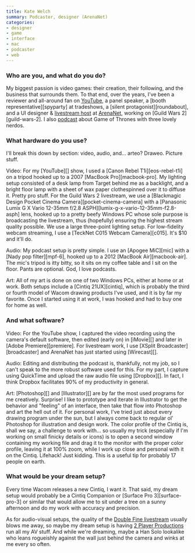 ```yaml
---
title: Kate Welch
summary: Podcaster, designer (ArenaNet)
categories:
- designer
- game
- interface
- mac
- podcaster
- web
---
```


### Who are you, and what do you do?

My biggest passion is video games: their creation, their following, and the business that surrounds them. To that end, over the years, I've been a reviewer and all-around fan on [YouTube](http://youtube.com/shegeekshow "Kate's video game reviews on YouTube."), a panel speaker, a [booth representative][spyparty] at tradeshows, a [silent protagonist][roundabout], and a UI designer & [livestream host](http://twitch.tv/guildwars2 "Guild Wars 2 on Twitch.") at [ArenaNet](http://arena.net "The AreaNet website."), working on [Guild Wars 2][guild-wars-2]. I also [podcast](http://gameofowns.com/ "The Game of Owns podcast site.") about Game of Thrones with three lovely nerdos.

### What hardware do you use?

I'll break this down by section: video, audio, and... arteo? Draweo. Picture stuff. 

Video: For my [YouTube][] show, I used a [Canon Rebel T1i][eos-rebel-t1i] on a tripod hooked up to a 2007 [MacBook Pro][macbook-pro]. My lighting setup consisted of a desk lamp from Target behind me as a backlight, and a bright floor lamp with a sheet of wax paper clothespinned over it to diffuse it. Pretty pro stuff. For the Guild Wars 2 livestream, we use a [Blackmagic Design Pocket Cinema Camera][pocket-cinema-camera] with a [Panasonic Lumix G X Vario 12-35mm f/2.8 ASPH][lumix-g-x-vario-12-35mm-f2.8-asph] lens, hooked up to a pretty beefy Windows PC whose sole purpose is broadcasting the livestream, thus (hopefully) ensuring the highest stream quality possible. We use a large three-point lighting setup. For low-fidelity webcam streaming, I use a [TeckNet C015 Webcam Camera][c015]. It's $10 and it'll do.

Audio: My podcast setup is pretty simple. I use an [Apogee MiC][mic] with a [Nady pop filter][mpf-6], hooked up to a 2012 [MacBook Air][macbook-air]. The mic's tripod is itty bitty, so it sits on my coffee table and I sit on the floor. Pants are optional. God, I love podcasts.

Art: All of my art is done on one of two Windows PCs, either at home or at work. Both setups include a [Cintiq 21UX][cintiq], which is probably the third or fourth model of Wacom drawing products I've used, and it is by far my favorite. Once I started using it at work, I was hooked and had to buy one for home as well.

### And what software?

Video: For the YouTube show, I captured the video recording using the camera's default software, then edited (early on) in [iMovie][] and later in [Adobe Premiere][premiere]. For livestream work, I use [XSplit Broadcaster][broadcaster] and ArenaNet has just started using [Wirecast][].

Audio: Editing and distributing the podcast is, thankfully, not my job, so I can't speak to the more robust software used for this. For my part, I capture using QuickTime and upload the raw audio file using [Dropbox][]. In fact, I think Dropbox facilitates 90% of my productivity in general.

Art: [Photoshop][] and [Illustrator][] are by far the most used programs for me creatively. Surprise! I like to prototype and iterate in Illustrator to get the behavior and "feeling" of an interface, then take that flow into Photoshop and art the hell out of it. For personal work, I've tried just about every drawing program under the sun, but I always come back to regular ol' Photoshop for illustration and design work. The color profile of the Cintiq is, shall we say, a challenge to work with... so usually my trick (especially if I'm working on small finicky details or icons) is to open a second window containing my working file and drag it to the monitor with the proper color profile, leaving it at 100% zoom, while I work up close and personal with it on the Cintiq. Lifehack! Just kidding. This is a useful tip for probably 17 people on earth.

### What would be your dream setup?

Every time Wacom releases a new Cintiq, I want it. That said, my dream setup would probably be a Cintiq Companion or [Surface Pro 3][surface-pro-3] or similar that would allow me to sit under a tree on a sunny afternoon and do my work with accuracy and precision. 

As for audio-visual setups, the quality of the [Double Fine livestream](http://www.twitch.tv/doublefine/ "Double Fine's stream on Twitch.") usually blows me away, so maybe my dream setup is having [2 Player Productions](http://www.2playerproductions.com/ "The 2 Player Productions site.") run all my AV stuff. And while we're dreaming, maybe a Han Solo lookalike who leans rogueishly against the wall just behind the camera and winks at me every so often.